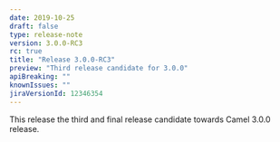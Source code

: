 ```yaml
---
date: 2019-10-25
draft: false 
type: release-note
version: 3.0.0-RC3
rc: true
title: "Release 3.0.0-RC3"
preview: "Third release candidate for 3.0.0"
apiBreaking: ""
knownIssues: ""
jiraVersionId: 12346354
---
```


This release the third and final release candidate towards Camel 3.0.0 release.
